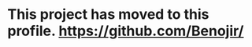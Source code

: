 # This project has moved to this profile. <a href="https://github.com/Benojir/">https://github.com/Benojir/</a>